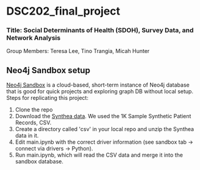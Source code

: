 # DSC202_final_project

### Title: Social Determinants of Health (SDOH), Survey Data, and Network Analysis
Group Members: Teresa Lee, Tino Trangia, Micah Hunter

## Neo4j Sandbox setup
[Neo4j Sandbox](https://neo4j.com/sandbox/) is a cloud-based, short-term instance of Neo4j database that is good for quick projects and exploring graph DB without local setup. 
Steps for replicating this project:
1. Clone the repo
2. Download the [Synthea data](https://synthea.mitre.org/downloads/). We used the 1K Sample Synthetic Patient Records, CSV.
3. Create a directory called 'csv' in your local repo and unzip the Synthea data in it.
4. Edit main.ipynb with the correct driver information (see sandbox tab -> connect via drivers -> Python).
5. Run main.ipynb, which will read the CSV data and merge it into the sandbox database.
